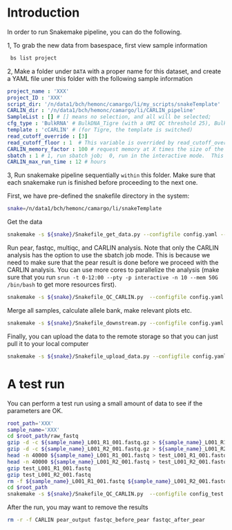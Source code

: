 # Introduction

In order to run Snakemake pipeline, you can do the following.

1, To grab the new data from basespace, first view sample information

```bash
 bs list project
```

2, Make a folder under `DATA` with a proper name for this dataset, and create a YAML file uner this folder with the following sample information

```yaml
project_name : 'XXX'
project_ID : 'XXX'
script_dir: '/n/data1/bch/hemonc/camargo/li/my_scripts/snakeTemplate'
CARLIN_dir : '/n/data1/bch/hemonc/camargo/li/CARLIN_pipeline'
SampleList : [] # [] means no selection, and all will be selected;
cfg_type : 'BulkRNA' # BulkDNA_Tigre (with a UMI QC threshold 25), BulkDNA (UMI QC threshold 30);  
template : 'cCARLIN' # (for Tigre, the template is switched)
read_cutoff_override : [3] 
read_cutoff_floor : 1  # This variable is overrided by read_cutoff_override
CARLIN_memory_factor : 100 # request memory at X times the size of the pear fastq file.
sbatch : 1 # 1, run sbatch job;  0, run in the interactive mode.  This only affects the CARLIN analysis and csv generation. 
CARLIN_max_run_time : 12 # hours
```

3, Run snakemake pipeline sequentially `within` this folder. Make sure that each snakemake run is finished before proceeding to the next one. 

First, we have pre-defined the snakefile directory in the system:
```bash
snake=/n/data1/bch/hemonc/camargo/li/snakeTemplate
```


Get the data

```bash
snakemake -s ${snake}/Snakefile_get_data.py --configfile config.yaml --core 1
```

Run pear, fastqc, multiqc, and CARLIN analysis. Note that only the CARLIN analysis has the option to use the sbatch job mode. This is because we need to make sure that the pear result is done before we proceed with the CARLIN analysis. You can use more cores to parallelize the analysis (make sure that you run `srun -t 0-12:00 --pty -p interactive -n 10 --mem 50G /bin/bash` to get more resources first).

```bash
snakemake -s ${snake}/Snakefile_QC_CARLIN.py  --configfile config.yaml --core 10
```

Merge all samples, calculate allele bank, make relevant plots etc.

```bash
snakemake -s ${snake}/Snakefile_downstream.py --configfile config.yaml --core 1
```

Finally, you can upload the data to the remote storage so that you can just pull it to your local computer

```bash
snakemake -s ${snake}/Snakefile_upload_data.py --configfile config.yaml --core 1
```


<!-- Sometimes, `o2_data` can get too large due to the historical files. You can clean up the `.git` there by running 

```bash
sh ${snake}/clean_o2_data.sh 
```
Note that, to run this, you will need to switch to the login node.  -->



# A test run

You can perform a test run using a small amount of data to see if the parameters are OK. 
```bash
root_path='XXX'
sample_name='XXX'
cd $root_path/raw_fastq
gzip -d -c ${sample_name}_L001_R1_001.fastq.gz > ${sample_name}_L001_R1_001.fastq
gzip -d -c ${sample_name}_L001_R2_001.fastq.gz > ${sample_name}_L001_R2_001.fastq
head -n 40000 ${sample_name}_L001_R1_001.fastq > test_L001_R1_001.fastq
head -n 40000 ${sample_name}_L001_R2_001.fastq > test_L001_R2_001.fastq
gzip test_L001_R1_001.fastq
gzip test_L001_R2_001.fastq
rm -f ${sample_name}_L001_R1_001.fastq ${sample_name}_L001_R2_001.fastq
cd $root_path
snakemake -s ${snake}/Snakefile_QC_CARLIN.py  --configfile config_test.yaml --core 1
```

After the run, you may want to remove the results 
```bash
rm -r -f CARLIN pear_output fastqc_before_pear fastqc_after_pear
```


